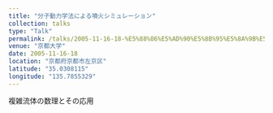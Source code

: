 ```yaml
---
title: "分子動力学法による噴火シミュレーション"
collection: talks
type: "Talk"
permalink: /talks/2005-11-16-18-%E5%88%86%E5%AD%90%E5%8B%95%E5%8A%9B%E5%AD%A6%E6%B3%95%E3%81%AB%E3%82%88%E3%82%8B%E5%99%B4%E7%81%AB%E3%82%B7%E3%83%9F%E3%83%A5%E3%83%AC%E3%83%BC%E3%82%B7%E3%83%A7%E3%83%B3
venue: "京都大学"
date: 2005-11-16-18
location: "京都府京都市左京区"
latitude: "35.0308115"
longitude: "135.7855329"
---
```


複雑流体の数理とその応用 
